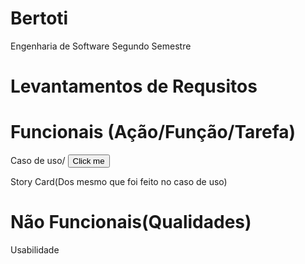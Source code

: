 # Bertoti
Engenharia de Software Segundo Semestre

# Levantamentos de Requsitos

# Funcionais (Ação/Função/Tarefa) 
  Caso de uso/
  <button name="button">Click me</button>
  
  Story Card(Dos mesmo que foi feito no caso de uso)
  

# Não Funcionais(Qualidades)
  Usabilidade

